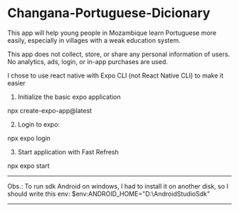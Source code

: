 # Changana-Portuguese-Dicionary

This app will help young people in Mozambique learn Portuguese more easily, especially in villages with a weak education system.

This app does not collect, store, or share any personal information of users. No analytics, ads, login, or in-app purchases are used.

I chose to use react native with Expo CLI (not React Native CLI) to make it easier

1. Initialize the basic expo application

npx create-expo-app@latest

2. Login to expo:

npx expo login

3. Start application with Fast Refresh

npx expo start

---

Obs.: To run sdk Android on windows, I had to install it on another disk, so I should write this env:
$env:ANDROID_HOME="D:\\AndroidStudioSdk"

---
